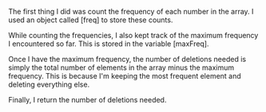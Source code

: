 The first thing I did was count the frequency of each number in the array. I used an object called [freq] to store these counts.

While counting the frequencies, I also kept track of the maximum frequency I encountered so far. This is stored in the variable [maxFreq].

Once I have the maximum frequency, the number of deletions needed is simply the total number of elements in the array minus the maximum frequency. This is because I'm keeping the most frequent element and deleting everything else.

Finally, I return the number of deletions needed.
